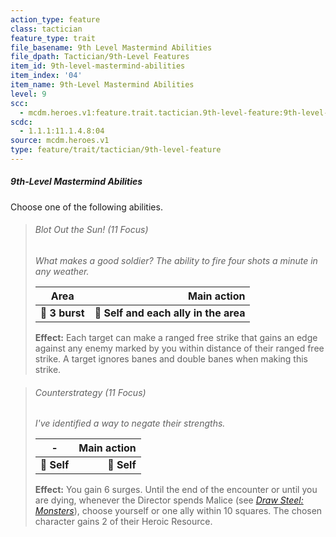 ```yaml
---
action_type: feature
class: tactician
feature_type: trait
file_basename: 9th Level Mastermind Abilities
file_dpath: Tactician/9th-Level Features
item_id: 9th-level-mastermind-abilities
item_index: '04'
item_name: 9th-Level Mastermind Abilities
level: 9
scc:
  - mcdm.heroes.v1:feature.trait.tactician.9th-level-feature:9th-level-mastermind-abilities
scdc:
  - 1.1.1:11.1.4.8:04
source: mcdm.heroes.v1
type: feature/trait/tactician/9th-level-feature
---
```


##### 9th-Level Mastermind Abilities

Choose one of the following abilities.

<!-- -->
> ###### Blot Out the Sun! (11 Focus)
>
> *What makes a good soldier? The ability to fire four shots a minute in any weather.*
>
> | **Area**       |                       **Main action** |
> | -------------- | ------------------------------------: |
> | **📏 3 burst** | **🎯 Self and each ally in the area** |
>
> **Effect:** Each target can make a ranged free strike that gains an edge against any enemy marked by you within distance of their ranged free strike. A target ignores banes and double banes when making this strike.

<!-- -->
> ###### Counterstrategy (11 Focus)
>
> *I've identified a way to negate their strengths.*
>
> | **-**       | **Main action** |
> | ----------- | --------------: |
> | **📏 Self** |     **🎯 Self** |
>
> **Effect:** You gain 6 surges. Until the end of the encounter or until you are dying, whenever the Director spends Malice (see *[Draw Steel: Monsters](https://mcdm.gg/DS-Monsters)*), choose yourself or one ally within 10 squares. The chosen character gains 2 of their Heroic Resource.

